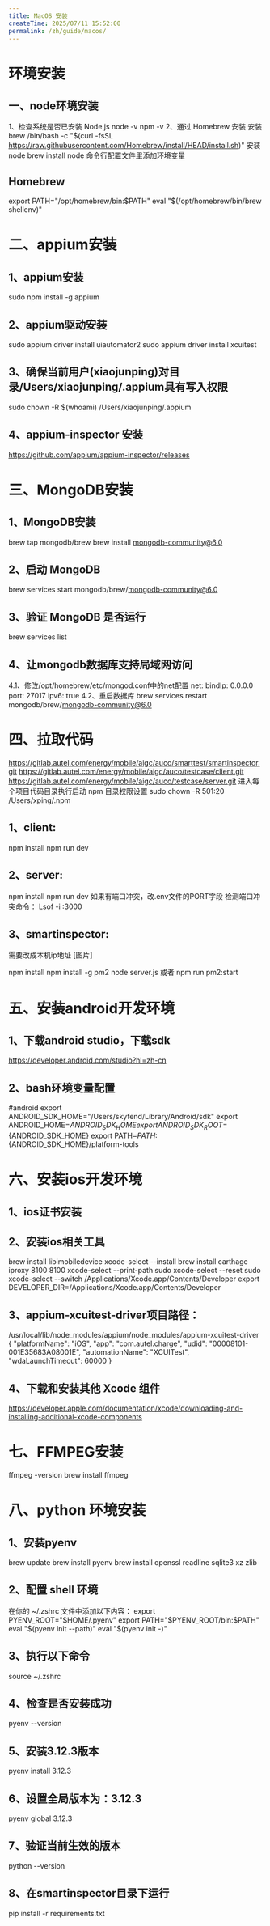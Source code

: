```yaml
---
title: MacOS 安装
createTime: 2025/07/11 15:52:00
permalink: /zh/guide/macos/
---
```






# 环境安装
## 一、node环境安装
1、检查系统是否已安装 Node.js
node -v
npm -v
2、通过 Homebrew 安装
安装brew
/bin/bash -c "$(curl -fsSL https://raw.githubusercontent.com/Homebrew/install/HEAD/install.sh)"
安装node
brew install node
命令行配置文件里添加环境变量
## Homebrew
export PATH="/opt/homebrew/bin:$PATH"
eval "$(/opt/homebrew/bin/brew shellenv)"
# 二、appium安装
## 1、appium安装
sudo npm install -g appium
## 2、appium驱动安装
sudo appium driver install uiautomator2
sudo appium driver install xcuitest
## 3、确保当前用户(xiaojunping)对目录/Users/xiaojunping/.appium具有写入权限
sudo chown -R $(whoami) /Users/xiaojunping/.appium
## 4、appium-inspector 安装
https://github.com/appium/appium-inspector/releases
# 三、MongoDB安装
## 1、MongoDB安装
brew tap mongodb/brew
brew install mongodb-community@6.0
## 2、启动 MongoDB
brew services start mongodb/brew/mongodb-community@6.0
## 3、验证 MongoDB 是否运行
brew services list
## 4、让mongodb数据库支持局域网访问
4.1、修改/opt/homebrew/etc/mongod.conf中的net配置
net:
bindIp: 0.0.0.0
port: 27017
ipv6: true
4.2、重启数据库
brew services restart mongodb/brew/mongodb-community@6.0
# 四、拉取代码
https://gitlab.autel.com/energy/mobile/aigc/auco/smarttest/smartinspector.git
https://gitlab.autel.com/energy/mobile/aigc/auco/testcase/client.git
https://gitlab.autel.com/energy/mobile/aigc/auco/testcase/server.git
进入每个项目代码目录执行启动
npm 目录权限设置
sudo chown -R 501:20 /Users/xping/.npm
## 1、client:
npm install
npm run dev
## 2、server:
npm install
npm run dev
如果有端口冲突，改.env文件的PORT字段
检测端口冲突命令：
Lsof -i :3000
## 3、smartinspector:
需要改成本机ip地址
[图片]

npm install
npm install -g pm2
node server.js 或者 npm run pm2:start
# 五、安装android开发环境
## 1、下载android studio，下载sdk
https://developer.android.com/studio?hl=zh-cn
## 2、bash环境变量配置
#android
export ANDROID_SDK_HOME="/Users/skyfend/Library/Android/sdk"
export ANDROID_HOME=${ANDROID_SDK_HOME}
export ANDROID_SDK_ROOT=${ANDROID_SDK_HOME}
export PATH=${PATH}:${ANDROID_SDK_HOME}/platform-tools

# 六、安装ios开发环境
## 1、ios证书安装
## 2、安装ios相关工具
brew install libimobiledevice
xcode-select --install
brew install carthage
iproxy 8100 8100
xcode-select --print-path
sudo xcode-select --reset
sudo xcode-select --switch /Applications/Xcode.app/Contents/Developer
export DEVELOPER_DIR=/Applications/Xcode.app/Contents/Developer
## 3、appium-xcuitest-driver项目路径：
/usr/local/lib/node_modules/appium/node_modules/appium-xcuitest-driver
{
"platformName": "iOS",
"app": "com.autel.charge",
"udid": "00008101-001E35683A08001E",
"automationName": "XCUITest",
"wdaLaunchTimeout": 60000
}
## 4、下载和安装其他 Xcode 组件
https://developer.apple.com/documentation/xcode/downloading-and-installing-additional-xcode-components
# 七、FFMPEG安装
ffmpeg -version
brew install ffmpeg
# 八、python 环境安装
## 1、安装pyenv
brew update
brew install pyenv
brew install openssl readline sqlite3 xz zlib
## 2、配置 shell 环境
在你的 ~/.zshrc 文件中添加以下内容：
export PYENV_ROOT="$HOME/.pyenv"
export PATH="$PYENV_ROOT/bin:$PATH"
eval "$(pyenv init --path)"
eval "$(pyenv init -)"
## 3、执行以下命令
source ~/.zshrc
## 4、检查是否安装成功
pyenv --version
## 5、安装3.12.3版本
pyenv install 3.12.3
## 6、设置全局版本为：3.12.3
pyenv global 3.12.3
## 7、验证当前生效的版本
python --version
## 8、在smartinspector目录下运行
pip install -r requirements.txt
